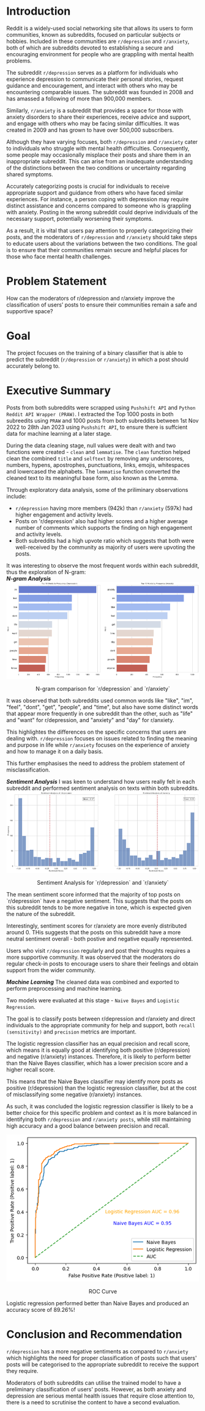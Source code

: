 # Introduction
Reddit is a widely-used social networking site that allows its users to form communities, known as subreddits, focused on particular subjects or hobbies. Included in these communities are `r/depression` and `r/anxiety`, both of which are subreddits devoted to establishing a secure and encouraging environment for people who are grappling with mental health problems.

The subreddit `r/depression` serves as a platform for individuals who experience depression to communicate their personal stories, request guidance and encouragement, and interact with others who may be encountering comparable issues. The subreddit was founded in 2008 and has amassed a following of more than 900,000 members.

Similarly, `r/anxiety` is a subreddit that provides a space for those with anxiety disorders to share their experiences, receive advice and support, and engage with others who may be facing similar difficulties. It was created in 2009 and has grown to have over 500,000 subscribers.

Although they have varying focuses, both `r/depression` and `r/anxiety` cater to individuals who struggle with mental health difficulties. Consequently, some people may occasionally misplace their posts and share them in an inappropriate subreddit. This can arise from an inadequate understanding of the distinctions between the two conditions or uncertainty regarding shared symptoms.

Accurately categorizing posts is crucial for individuals to receive appropriate support and guidance from others who have faced similar experiences. For instance, a person coping with depression may require distinct assistance and concerns compared to someone who is grappling with anxiety. Posting in the wrong subreddit could deprive individuals of the necessary support, potentially worsening their symptoms.

As a result, it is vital that users pay attention to properly categorizing their posts, and the moderators of `r/depression` and `r/anxiety` should take steps to educate users about the variations between the two conditions. The goal is to ensure that their communities remain secure and helpful places for those who face mental health challenges.

# Problem Statement
How can the moderators of r/depression and r/anxiety improve the classification of users’ posts to ensure their communities remain a safe and supportive space?

# Goal
The project focuses on the training of a binary classifier that is able to predict the subreddit (`r/depression` or `r/anxiety`) in which a post should accurately belong to.

# Executive Summary
Posts from both subreddits were scrapped using `Pushshift API` and `Python Reddit API Wrapper (PRAW)`. I extracted the Top 1000 posts in both subreedits using `PRAW` and 1000 posts from both subreddits between 1st Nov 2022 to 28th Jan 2023 using `Pushshift API`, to ensure there is suffcient data for machine learning at a later stage.

During the data cleaning stage, null values were dealt with and two functions were created - `clean` and `lemmatise`. The `clean` function helped clean the combined `title` and `selftext` by removing any underscores, numbers, hypens, apostrophes, punctuations, links, emojis, whitespaces and lowercased the alphabets. The `lemmatise` function converted the cleaned text to its meaningful base form, also known as the Lemma.

Through exploratory data analysis, some of the priliminary observations include:
- `r/depression` having more members (942k) than `r/anxiety` (597k) had higher engagement and activity levels.
- Posts on 'r/depression' also had higher scores and a higher average number of comments which supports the finding on high engagement and activity levels.
- Both subreddits had a high upvote ratio which suggests that both were well-received by the community as majority of users were upvoting the posts.

It was interesting to observe the most frequent words within each subreddit, thus the exploration of N-gram: </br>
***N-gram Analysis***
![](https://github.com/nicholas-khoo/Subreddit-Natural-Language-Processing-Binary-Classification/blob/main/images/uni_gram_comparison.png)
<p align="center">
N-gram comparison for `r/depression` and `r/anxiety`
</p>
It was observed that both subreddits used common words like "like", "im", "feel", "dont", "get", "people", and "time", but also have some distinct words that appear more frequently in one subreddit than the other, such as "life" and "want" for r/depression, and "anxiety" and "day" for r/anxiety.

This highlightes the differences on the specific concerns that users are dealing with. `r/depression` focuses on issues related to finding the meaning and purpose in life while `r/anxiety` focuses on the experience of anxiety and how to manage it on a daily basis.

This further emphasises the need to address the problem statement of misclassification.

***Sentiment Analysis***
I was keen to understand how users really felt in each subreddit and performed sentiment analysis on texts within both subreddits.
![](https://github.com/nicholas-khoo/Subreddit-Natural-Language-Processing-Binary-Classification/blob/main/images/sentiment_analysis.png)
<p align="center">
Sentiment Analysis for `r/depression` and `r/anxiety`
</p>
The mean sentiment score informed that the majority of top posts on `r/depression` have a negative sentiment. This suggests that the posts on this subreddit tends to be more negative in tone, which is expected given the nature of the subreddit.

Interestingly, sentiment scores for r/anxiety are more evenly distributed around 0. THis suggests that the posts on this subreddit have a more neutral sentiment overall - both postive and negative equally represented.

Users who visit `r/depression` regularly and post their thoughts requires a more supportive community. It was observed that the moderators do regular check-in posts to encourage users to share their feelings and obtain support from the wider community.

***Machine Learning***
The cleaned data was combined and exported to perform preprocessing and machine learning.

Two models were evaluated at this stage - `Naive Bayes` and `Logistic Regression`.

The goal is to classify posts between r/depression and r/anxiety and direct individuals to the appropriate community for help and support, both `recall (sensitivity)` and `precision` metrics are important.

The logistic regression classifier has an equal precision and recall score, which means it is equally good at identifying both positive (r/depression) and negative (r/anxiety) instances. Therefore, it is likely to perform better than the Naive Bayes classifier, which has a lower precision score and a higher recall score.

This means that the Naive Bayes classifier may identify more posts as positive (r/depression) than the logistic regression classifier, but at the cost of misclassifying some negative (r/anxiety) instances.

As such, it was concluded the logistic regression classifier is likely to be a better choice for this specific problem and context as it is more balanced in identifying both `r/depression` and `r/anxiety posts`, while still maintaining high accuracy and a good balance between precision and recall.

![](https://github.com/nicholas-khoo/Subreddit-Natural-Language-Processing-Binary-Classification/blob/main/images/roc.png)
<p align="center">
ROC Curve
</p>

Logistic regression performed better than Naive Bayes and produced an accuracy score of 89.26%!

# Conclusion and Recommendation
`r/depression` has a more negative sentiments as compared to `r/anxiety` which highlights the need for proper classification of posts such that users' posts will be categorised to the appropriate subreddit to receive the support they require.

Moderators of both subreddits can utilise the trained model to have a preliminary classification of users' posts. However, as both anxiety and depression are serious mental health issues that require close attention to, there is a need to scrutinise the content to have a second evaluation.
